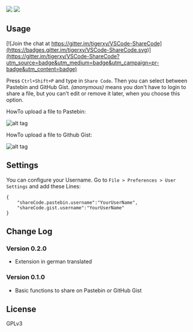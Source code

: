 [![](http://vsmarketplacebadge.apphb.com/version/RolandGreim.sharecode.svg)](https://marketplace.visualstudio.com/items?itemName=RolandGreim.sharecode)
[![](http://vsmarketplacebadge.apphb.com/installs/RolandGreim.sharecode.svg)](https://marketplace.visualstudio.com/items?itemName=RolandGreim.sharecode)
 
## Usage

[![Join the chat at https://gitter.im/tigerxy/VSCode-ShareCode](https://badges.gitter.im/tigerxy/VSCode-ShareCode.svg)](https://gitter.im/tigerxy/VSCode-ShareCode?utm_source=badge&utm_medium=badge&utm_campaign=pr-badge&utm_content=badge)

Press `Ctrl+Shift+P` and type in `Share Code`. Then you can select between Pastebin and GitHub Gist. *(anonymous)* means you don't have to login to share a file, but you can't edit or remove it later, when you choose this option.

HowTo upload a file to Pastebin:

![alt tag](https://raw.githubusercontent.com/tigerxy/VSCode-ShareCode/master/images/pastebinAym.gif)

HowTo upload a file to Github Gist:

![alt tag](https://raw.githubusercontent.com/tigerxy/VSCode-ShareCode/master/images/gistAym.gif)

## Settings
You can configure your Username. Go to `File > Preferences > User Settings` and add these Lines:

```
{
    "shareCode.pastebin.username":"YourUserName",
    "shareCode.gist.username":"YourUserName"
}
```

## Change Log
### Version 0.2.0
* Extension in german translated

### Version 0.1.0
* Basic functions to share on Pastebin or GitHub Gist

## License
GPLv3
